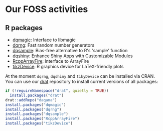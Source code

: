 # Our FOSS activities

## R packages

* [dqmagic](dqmagic): Interface to libmagic
* [dqrng](dqrng): Fast random number generators
* [dqsample](dqsample): Bias-free alternative to R's 'sample' function
* [dqshiny](dqshiny): Enhance Shiny Apps with Customizable Modules
* [RcppArrayFire](rcpparrayfire): Interface to ArrayFire
* [tikzDevice](tikzDevice): R graphics device for LaTeX-friendly plots


At the moment `dqrng`, `dqshiny` and `tikyDevice` can be installed via CRAN. 
You can use our [drat](https://cran.r-project.org/package=drat) repository to install current versions of all packages:

``` r
if (!requireNamespace("drat", quietly = TRUE))
  install.packages("drat")
drat::addRepo("daqana")
install.packages("dqmagic")
install.packages("dqrng")
install.packages("dqsample")
install.packages("RcppArrayFire")
install.packages("tikzDevice")
```
